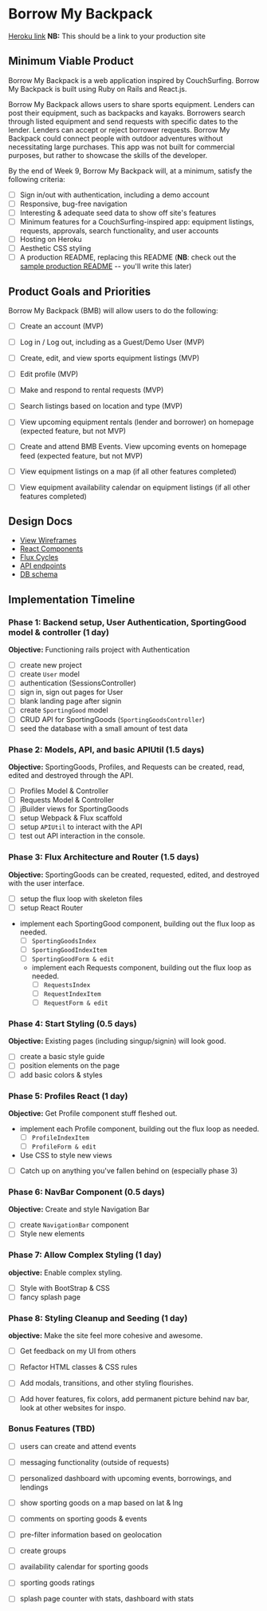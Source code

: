 # Borrow My Backpack

[Heroku link][heroku] **NB:** This should be a link to your production site

[heroku]: http://www.herokuapp.com

## Minimum Viable Product

Borrow My Backpack is a web application inspired by CouchSurfing. Borrow My Backpack is built using Ruby on Rails and React.js.

Borrow My Backpack allows users to share sports equipment. Lenders can post their equipment, such as backpacks and kayaks. Borrowers search through listed equipment and send requests with specific dates to the lender. Lenders can accept or reject borrower requests. Borrow My Backpack could connect people with outdoor adventures without necessitating large purchases. This app was not built for commercial purposes, but rather to showcase the skills of the developer.

By the end of Week 9, Borrow My Backpack will, at a minimum, satisfy the following criteria:

- [ ] Sign in/out with authentication, including a demo account
- [ ] Responsive, bug-free navigation
- [ ] Interesting & adequate seed data to show off site's features
- [ ] Minimum features for a CouchSurfing-inspired app: equipment listings, requests, approvals, search functionality, and user accounts
- [ ] Hosting on Heroku
- [ ] Aesthetic CSS styling
- [ ] A production README, replacing this README (**NB**: check out the [sample production README](https://github.com/appacademy/sample-project-proposal/blob/master/docs/production_readme.md) -- you'll write this later)

## Product Goals and Priorities

Borrow My Backpack (BMB) will allow users to do the following:

<!-- This is a Markdown checklist. Use it to keep track of your
progress. Put an x between the brackets for a checkmark: [x] -->

- [ ] Create an account (MVP)
- [ ] Log in / Log out, including as a Guest/Demo User (MVP)
- [ ] Create, edit, and view sports equipment listings (MVP)
- [ ] Edit profile (MVP)
- [ ] Make and respond to rental requests (MVP)
- [ ] Search listings based on location and type (MVP)
- [ ] View upcoming equipment rentals (lender and borrower) on homepage (expected feature, but not MVP)
- [ ] Create and attend BMB Events. View upcoming events on homepage feed (expected feature, but not MVP)
- [ ] View equipment listings on a map (if all other features completed)
- [ ] View equipment availability calendar on equipment listings (if all other features completed)


## Design Docs
* [View Wireframes][views]
* [React Components][components]
* [Flux Cycles][flux-cycles]
* [API endpoints][api-endpoints]
* [DB schema][schema]

[views]: ./docs/views.md
[components]: ./docs/components.md
[flux-cycles]: ./docs/flux-cycles.md
[api-endpoints]: ./docs/api-endpoints.md
[schema]: ./docs/schema.md

## Implementation Timeline

### Phase 1: Backend setup, User Authentication, SportingGood model & controller (1 day)

**Objective:** Functioning rails project with Authentication

- [ ] create new project
- [ ] create `User` model
- [ ] authentication (SessionsController)
- [ ] sign in, sign out pages for User
- [ ] blank landing page after signin
- [ ] create `SportingGood` model
- [ ] CRUD API for SportingGoods (`SportingGoodsController`)
- [ ] seed the database with a small amount of test data

### Phase 2: Models, API, and basic APIUtil (1.5 days)

**Objective:** SportingGoods, Profiles, and Requests can be created, read, edited and destroyed through
the API.


- [ ] Profiles Model & Controller
- [ ] Requests Model & Controller
- [ ] jBuilder views for SportingGoods
- [ ] setup Webpack & Flux scaffold
- [ ] setup `APIUtil` to interact with the API
- [ ] test out API interaction in the console.

### Phase 3: Flux Architecture and Router (1.5 days)

**Objective:** SportingGoods can be created, requested, edited, and destroyed with the
user interface.

- [ ] setup the flux loop with skeleton files
- [ ] setup React Router
- implement each SportingGood component, building out the flux loop as needed.
  - [ ] `SportingGoodsIndex`
  - [ ] `SportingGoodIndexItem`
  - [ ] `SportingGoodForm & edit`
  - implement each Requests component, building out the flux loop as needed.
    - [ ] `RequestsIndex`
    - [ ] `RequestIndexItem`
    - [ ] `RequestForm & edit`
  <!-- - implement each Events component, building out the flux loop as needed. IF TIME.
    - [ ] `EventsIndex`
    - [ ] `EventIndexItem`
    - [ ] `EventForm & edit` -->



### Phase 4: Start Styling (0.5 days)

**Objective:** Existing pages (including singup/signin) will look good.

- [ ] create a basic style guide
- [ ] position elements on the page
- [ ] add basic colors & styles

### Phase 5: Profiles React (1 day)

**Objective:** Get Profile component stuff fleshed out.
- implement each Profile component, building out the flux loop as needed.
  <!-- - [ ] `ProfilesIndex` -->
  - [ ] `ProfileIndexItem`
  - [ ] `ProfileForm & edit`
- Use CSS to style new views
- [ ] Catch up on anything you've fallen behind on (especially phase 3)


### Phase 6: NavBar Component (0.5 days)

**Objective:** Create and style Navigation Bar

- [ ] create `NavigationBar` component
- [ ] Style new elements

### Phase 7: Allow Complex Styling (1 day)

**objective:** Enable complex styling.

- [ ] Style with BootStrap & CSS
- [ ] fancy splash page

### Phase 8: Styling Cleanup and Seeding (1 day)

**objective:** Make the site feel more cohesive and awesome.

- [ ] Get feedback on my UI from others
- [ ] Refactor HTML classes & CSS rules
- [ ] Add modals, transitions, and other styling flourishes.
- [ ] Add hover features, fix colors, add permanent picture behind nav bar, look at other websites for inspo.


### Bonus Features (TBD)
- [ ] users can create and attend events
- [ ] messaging functionality (outside of requests)
- [ ] personalized dashboard with upcoming events, borrowings, and lendings
- [ ] show sporting goods on a map based on lat & lng
- [ ] comments on sporting goods & events
- [ ] pre-filter information based on geolocation
- [ ] create groups
- [ ] availability calendar for sporting goods
- [ ] sporting goods ratings
- [ ] splash page counter with stats, dashboard with stats


[phase-one]: ./docs/phases/phase1.md
[phase-two]: ./docs/phases/phase2.md
[phase-three]: ./docs/phases/phase3.md
[phase-four]: ./docs/phases/phase4.md
[phase-five]: ./docs/phases/phase5.md
